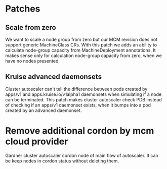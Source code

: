 # Patches

## Scale from zero

We want to scale a node group from zero but our MCM revision does not support generic MachineClass CRs. 
With this patch we adds an ability to calculate node-group capacity from MachineDeployment annotations.
It makes sense only for calculation node-group capacity from zero, when we have no nodes presented.

## Kruise advanced daemonsets

Cluster autoscaler can't tell the difference between pods created by apps/v1 and apps.kruise.io/v1alpha1 
daemonsets when simulating if a node can be terminated. This patch makes cluster autoscaler check PDB 
instead of checking if an apps/v1 daemonset exists, when it bumps into a pod created by an advanced daemonset.

# Remove additional cordon by mcm cloud provider
Gardner cluster autoscaler cordon node of main flow of autoscaler.
It can be keep nodes in cordon status without deleting them.
